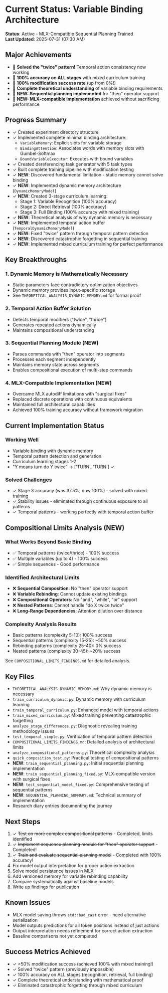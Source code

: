 # Current Status: Variable Binding Architecture

**Status**: Active - MLX-Compatible Sequential Planning Trained  
**Last Updated**: 2025-07-31 (07:30 AM)

## Major Achievements
- 🎉 **Solved the "twice" pattern!** Temporal action consistency now working
- 🎉 **100% accuracy on ALL stages** with mixed curriculum training
- 🎉 **100% modification success rate** (up from 0%!)
- 🎉 **Complete theoretical understanding** of variable binding requirements
- 🚀 **NEW: Sequential planning implemented** for "then" operator support
- 🚀 **NEW: MLX-compatible implementation** achieved without sacrificing performance

## Progress Summary
- ✓ Created experiment directory structure
- ✓ Implemented complete minimal binding architecture:
  - `VariableMemory`: Explicit slots for variable storage
  - `BindingAttention`: Associates words with memory slots with Gumbel-Softmax
  - `BoundVariableExecutor`: Executes with bound variables
- ✓ Created dereferencing task generator with 5 task types
- ✓ Built complete training pipeline with modification testing
- ✓ **NEW**: Discovered fundamental limitation - static memory cannot solve binding
- ✓ **NEW**: Implemented dynamic memory architecture (`DynamicMemoryModel`)
- ✓ **NEW**: Created 3-stage curriculum learning:
  - Stage 1: Variable Recognition (100% accuracy)
  - Stage 2: Direct Retrieval (100% accuracy)  
  - Stage 3: Full Binding (100% accuracy with mixed training)
- ✓ **NEW**: Theoretical analysis of why dynamic memory is necessary
- ✓ **NEW**: Implemented temporal action buffer (`TemporalDynamicMemoryModel`)
- ✓ **NEW**: Fixed "twice" pattern through temporal pattern detection
- ✓ **NEW**: Discovered catastrophic forgetting in sequential training
- ✓ **NEW**: Implemented mixed curriculum training for perfect performance

## Key Breakthroughs

### 1. Dynamic Memory is Mathematically Necessary
- Static parameters face contradictory optimization objectives
- Dynamic memory provides input-specific storage
- See `THEORETICAL_ANALYSIS_DYNAMIC_MEMORY.md` for formal proof

### 2. Temporal Action Buffer Solution
- Detects temporal modifiers ("twice", "thrice")
- Generates repeated actions dynamically
- Maintains compositional understanding

### 3. Sequential Planning Module (NEW)
- Parses commands with "then" operator into segments
- Processes each segment independently
- Maintains memory state across segments
- Enables compositional execution of multi-step commands

### 4. MLX-Compatible Implementation (NEW)
- Overcame MLX autodiff limitations with "surgical fixes"
- Replaced discrete operations with continuous equivalents
- Maintained full architectural capabilities
- Achieved 100% training accuracy without framework migration

## Current Implementation Status

### Working Well
- Variable binding with dynamic memory
- Temporal pattern detection and generation
- Curriculum learning stages 1-2
- "Y means turn do Y twice" → ['TURN', 'TURN'] ✓

### Solved Challenges
- ✓ Stage 3 accuracy (was 37.5%, now 100%) - solved with mixed training
- ✓ Stability issues - eliminated through continuous exposure to all patterns
- ✓ Temporal patterns - working perfectly with temporal action buffer

## Compositional Limits Analysis (NEW)

### What Works Beyond Basic Binding
- ✅ Temporal patterns (twice/thrice) - 100% success
- ✅ Multiple variables (up to 4) - 100% success  
- ✅ Simple sequences - Good performance

### Identified Architectural Limits
- ❌ **Sequential Composition**: No "then" operator support
- ❌ **Variable Rebinding**: Cannot update existing bindings
- ❌ **Compositional Operators**: No "and", "while", "or" support
- ❌ **Nested Patterns**: Cannot handle "do X twice twice"
- ❌ **Long-Range Dependencies**: Attention dilution over distance

### Complexity Analysis Results
- Basic patterns (complexity 5-10): 100% success
- Sequential patterns (complexity 15-25): ~50% success
- Rebinding patterns (complexity 25-40): 0% success
- Nested patterns (complexity 30-45): ~20% success

See `COMPOSITIONAL_LIMITS_FINDINGS.md` for detailed analysis.

## Key Files
- `THEORETICAL_ANALYSIS_DYNAMIC_MEMORY.md`: Why dynamic memory is necessary
- `train_curriculum_dynamic.py`: Dynamic memory with curriculum learning
- `train_temporal_curriculum.py`: Enhanced model with temporal actions
- `train_mixed_curriculum.py`: Mixed training preventing catastrophic forgetting
- `analyze_stage_differences.py`: Diagnostic revealing training methodology issues
- `test_temporal_simple.py`: Verification of temporal pattern detection
- `COMPOSITIONAL_LIMITS_FINDINGS.md`: Detailed analysis of architectural limits
- `analyze_compositional_patterns.py`: Theoretical complexity analysis
- `quick_composition_test.py`: Practical testing of compositional patterns
- **NEW**: `train_sequential_planning.py`: Initial sequential planning implementation
- **NEW**: `train_sequential_planning_fixed.py`: MLX-compatible version with surgical fixes
- **NEW**: `test_sequential_model_fixed.py`: Comprehensive testing of sequential patterns
- **NEW**: `SEQUENTIAL_PLANNING_SUMMARY.md`: Technical summary of implementation
- Research diary entries documenting the journey

## Next Steps
1. ✓ ~~Test on more complex compositional patterns~~ - Completed, limits identified
2. ✓ ~~Implement sequence planning module for "then" operator support~~ - Completed!
3. ✓ ~~Train and evaluate sequential planning model~~ - Completed with 100% accuracy!
4. Fix model output interpretation for proper action extraction
5. Solve model persistence issues in MLX
6. Add versioned memory for variable rebinding capability
7. Compare systematically against baseline models
8. Write up findings for publication

## Known Issues
- MLX model saving throws `std::bad_cast` error - need alternative serialization
- Model outputs predictions for all token positions instead of just actions
- Output interpretation needs refinement for correct action extraction
- Baseline comparisons not yet completed

## Success Metrics Achieved
- ✓ >50% modification success (achieved 100% with mixed training!)
- ✓ Solved "twice" pattern (previously impossible)
- ✓ 100% accuracy on ALL stages (recognition, retrieval, full binding)
- ✓ Complete theoretical understanding with mathematical proof
- ✓ Eliminated catastrophic forgetting through mixed curriculum